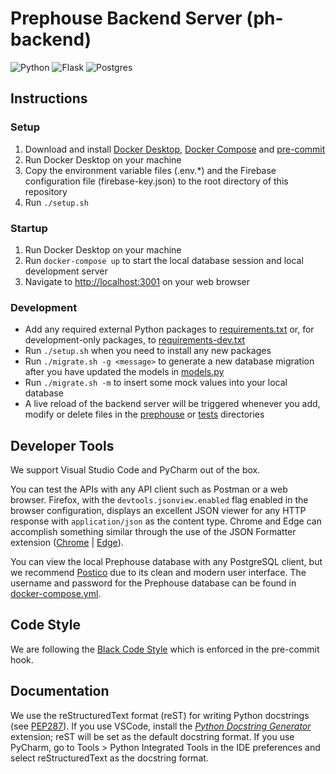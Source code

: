 # Prephouse Backend Server (ph-backend)

![Python](https://img.shields.io/badge/python-3670A0?style=for-the-badge&logo=python&logoColor=ffdd54)
![Flask](https://img.shields.io/badge/flask-%23000.svg?style=for-the-badge&logo=flask&logoColor=white)
![Postgres](https://img.shields.io/badge/postgres-%23316192.svg?style=for-the-badge&logo=postgresql&logoColor=white)

## Instructions

### Setup

1. Download and install [Docker Desktop][docker-desktop], [Docker Compose][docker-compose] and
   [pre-commit][pre-commit]
2. Run Docker Desktop on your machine
3. Copy the environment variable files (.env.\*) and the Firebase configuration
   file (firebase-key.json) to the root directory of this repository
4. Run `./setup.sh`

### Startup

1. Run Docker Desktop on your machine
2. Run `docker-compose up` to start the local database session and local development server
3. Navigate to <http://localhost:3001> on your web browser

### Development

- Add any required external Python packages to [requirements.txt](requirements.txt) or, for
  development-only packages, to [requirements-dev.txt](requirements-dev.txt)
- Run `./setup.sh` when you need to install any new packages
- Run `./migrate.sh -g <message>` to generate a new database migration after you have updated the
  models in [models.py](prephouse/models.py)
- Run `./migrate.sh -m` to insert some mock values into your local database
- A live reload of the backend server will be triggered whenever you add, modify or delete files in
  the [prephouse](prephouse) or [tests](tests) directories

[docker-desktop]: https://www.docker.com/products/docker-desktop
[docker-compose]: https://docs.docker.com/compose/install/
[pre-commit]: https://pre-commit.com/

## Developer Tools

We support Visual Studio Code and PyCharm out of the box.

You can test the APIs with any API client such as Postman or a web browser. Firefox, with the
`devtools.jsonview.enabled` flag enabled in the browser configuration, displays an excellent
JSON viewer for any HTTP response with `application/json` as the content type. Chrome and Edge can
accomplish something similar through the use of the JSON Formatter extension
([Chrome][json-formatter-chrome] | [Edge][json-formatter-edge]).

You can view the local Prephouse database with any PostgreSQL client, but we recommend
[Postico][postico] due to its clean and modern user interface. The username and password
for the Prephouse database can be found in [docker-compose.yml](docker-compose.yml).

[json-formatter-chrome]: https://chrome.google.com/webstore/detail/json-formatter/bcjindcccaagfpapjjmafapmmgkkhgoa
[json-formatter-edge]: https://microsoftedge.microsoft.com/addons/detail/json-formatter-for-edge/njpoigijhgbionbfdbaopheedbpdoddi
[postico]: https://eggerapps.at/postico/

## Code Style

We are following the [Black Code Style][black-code-style] which is enforced in the pre-commit hook.

[pep8]: https://www.python.org/dev/peps/pep-0008/
[black-code-style]: https://black.readthedocs.io/en/stable/the_black_code_style/current_style.html

## Documentation

We use the reStructuredText format (reST) for writing Python docstrings (see [PEP287][]). If you use VSCode,
install the [_Python Docstring Generator_][vsc-ds-generator] extension; reST will be set as the default docstring
format. If you use PyCharm, go to Tools > Python Integrated Tools in the IDE preferences and select reStructuredText
as the docstring format.

[pep287]: https://www.python.org/dev/peps/pep-0287/
[vsc-ds-generator]: https://marketplace.visualstudio.com/items?itemName=njpwerner.autodocstring
